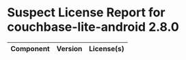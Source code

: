 
Suspect License Report for couchbase-lite-android 2.8.0
=======================================================

|Component|Version|License(s)|
| :--- | :--- | :--- |
